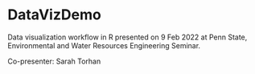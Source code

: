 # DataVizDemo
Data visualization workflow in R presented on 9 Feb 2022 at Penn State, Environmental and Water Resources Engineering Seminar. 

Co-presenter: Sarah Torhan
